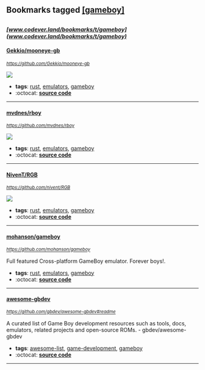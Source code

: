 ## Bookmarks tagged [[gameboy]](https://www.codever.land/search?q=[gameboy])

_<sup><sup>[www.codever.land/bookmarks/t/gameboy](www.codever.land/bookmarks/t/gameboy)</sup></sup>_
---
#### [Gekkio/mooneye-gb](https://github.com/Gekkio/mooneye-gb)
_<sup>https://github.com/Gekkio/mooneye-gb</sup>_

[<img src="https://api.travis-ci.org/Gekkio/mooneye-gb.svg?branch=master">](https://travis-ci.org/Gekkio/mooneye-gb)
* **tags**: [rust](../tagged/rust.md), [emulators](../tagged/emulators.md), [gameboy](../tagged/gameboy.md)
* :octocat: **[source code](https://github.com/Gekkio/mooneye-gb)**
---
#### [mvdnes/rboy](https://github.com/mvdnes/rboy)
_<sup>https://github.com/mvdnes/rboy</sup>_

[<img src="https://api.travis-ci.org/mvdnes/rboy.svg?branch=master">](https://travis-ci.org/mvdnes/rboy)
* **tags**: [rust](../tagged/rust.md), [emulators](../tagged/emulators.md), [gameboy](../tagged/gameboy.md)
* :octocat: **[source code](https://github.com/mvdnes/rboy)**
---
#### [NivenT/RGB](https://github.com/nivent/RGB)
_<sup>https://github.com/nivent/RGB</sup>_

[<img src="https://api.travis-ci.org/NivenT/RGB.svg?branch=master">](https://travis-ci.org/NivenT/RGB)
* **tags**: [rust](../tagged/rust.md), [emulators](../tagged/emulators.md), [gameboy](../tagged/gameboy.md)
* :octocat: **[source code](https://github.com/nivent/RGB)**
---
#### [mohanson/gameboy](https://github.com/mohanson/gameboy)
_<sup>https://github.com/mohanson/gameboy</sup>_

Full featured Cross-platform GameBoy emulator. Forever boys!.
* **tags**: [rust](../tagged/rust.md), [emulators](../tagged/emulators.md), [gameboy](../tagged/gameboy.md)
* :octocat: **[source code](https://github.com/mohanson/gameboy)**
---
#### [awesome-gbdev](https://github.com/gbdev/awesome-gbdev#readme)
_<sup>https://github.com/gbdev/awesome-gbdev#readme</sup>_

A curated list of Game Boy development resources such as tools, docs, emulators, related projects and open-source ROMs. - gbdev/awesome-gbdev
* **tags**: [awesome-list](../tagged/awesome-list.md), [game-development](../tagged/game-development.md), [gameboy](../tagged/gameboy.md)
* :octocat: **[source code](https://github.com/gbdev/awesome-gbdev#readme)**
---
